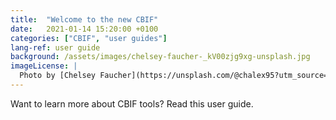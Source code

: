 ```yaml
---
title:  "Welcome to the new CBIF"
date:   2021-01-14 15:20:00 +0100
categories: ["CBIF", "user guides"]
lang-ref: user guide
background: /assets/images/chelsey-faucher-_kV00zjg9xg-unsplash.jpg
imageLicense: |
  Photo by [Chelsey Faucher](https://unsplash.com/@chalex95?utm_source=unsplash&amp;utm_medium=referral&amp;utm_content=creditCopyText) on [Unsplash](https://unsplash.com/?utm_source=unsplash&utm_medium=referral&utm_content=creditCopyText)
---
```

Want to learn more about CBIF tools? Read this user guide.